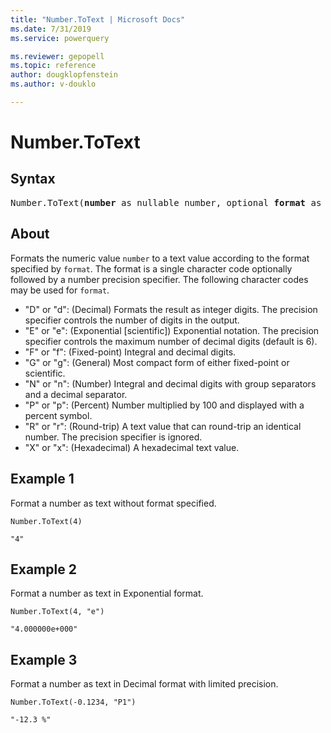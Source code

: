 ```yaml
---
title: "Number.ToText | Microsoft Docs"
ms.date: 7/31/2019
ms.service: powerquery

ms.reviewer: gepopell
ms.topic: reference
author: dougklopfenstein
ms.author: v-douklo

---
```

# Number.ToText

## Syntax

<pre>
Number.ToText(<b>number</b> as nullable number, optional <b>format</b> as nullable text, optional <b>culture</b> as nullable text) as nullable text 
</pre>
  
## About  
Formats the numeric value `number` to a text value according to the format specified by `format`. The format is a single character code optionally followed by a number precision specifier. The following character codes may be used for `format`. <ul> <li>"D" or "d": (Decimal) Formats the result as integer digits. The precision specifier controls the number of digits in the output. </li> <li>"E" or "e": (Exponential [scientific]) Exponential notation. The precision specifier controls the maximum number of decimal digits (default is 6). </li> <li>"F" or "f": (Fixed-point) Integral and decimal digits.</li> <li>"G" or "g": (General) Most compact form of either fixed-point or scientific. </li> <li>"N" or "n": (Number) Integral and decimal digits with group separators and a decimal separator. </li> <li>"P" or "p": (Percent) Number multiplied by 100 and displayed with a percent symbol. </li> <li>"R" or "r": (Round-trip) A text value that can round-trip an identical number. The precision specifier is ignored. </li> <li>"X" or "x": (Hexadecimal) A hexadecimal text value. </li> </ul>

## Example 1
Format a number as text without format specified.

```powerquery-m
Number.ToText(4)
```

`"4"`

## Example 2
Format a number as text in Exponential format.

```powerquery-m
Number.ToText(4, "e")
```

`"4.000000e+000"`

## Example 3
Format a number as text in Decimal format with limited precision.

```powerquery-m
Number.ToText(-0.1234, "P1")
```

`"-12.3 %"`
